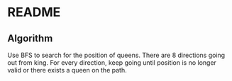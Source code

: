 # README

## Algorithm

Use BFS to search for the position of queens. There are 8 directions going out from king. For every direction, keep going until position is no longer valid or there exists a queen on the path.
